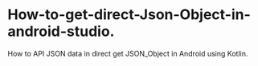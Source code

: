 # How-to-get-direct-Json-Object-in-android-studio.
How to API JSON data in direct get JSON_Object in Android using Kotlin.


